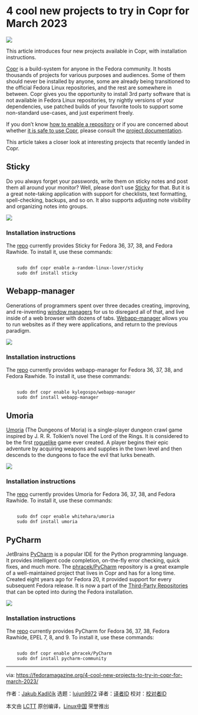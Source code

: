 [#]: subject: "4 cool new projects to try in Copr for March 2023"
[#]: via: "https://fedoramagazine.org/4-cool-new-projects-to-try-in-copr-for-march-2023/"
[#]: author: "Jakub Kadlčík https://fedoramagazine.org/author/frostyx/"
[#]: collector: "lujun9972"
[#]: translator: " "
[#]: reviewer: " "
[#]: publisher: " "
[#]: url: " "

4 cool new projects to try in Copr for March 2023
======

![][1]

This article introduces four new projects available in Copr, with installation instructions.

[Copr][2] is a build-system for anyone in the Fedora community. It hosts thousands of projects for various purposes and audiences. Some of them should never be installed by anyone, some are already being transitioned to the official Fedora Linux repositories, and the rest are somewhere in between. Copr gives you the opportunity to install 3rd party software that is not available in Fedora Linux repositories, try nightly versions of your dependencies, use patched builds of your favorite tools to support some non-standard use-cases, and just experiment freely.

If you don’t know [how to enable a repository][3] or if you are concerned about whether [it is safe to use Copr][4], please consult the [project documentation][5].

This article takes a closer look at interesting projects that recently landed in Copr.

## [][6] Sticky

Do you always forget your passwords, write them on sticky notes and post them all around your monitor? Well, please don’t use [Sticky][7] for that. But it is a great note-taking application with support for checklists, text formatting, spell-checking, backups, and so on. It also supports adjusting note visibility and organizing notes into groups.

![][8]

### [][9] Installation instructions

The [repo][10] currently provides Sticky for Fedora 36, 37, 38, and Fedora Rawhide. To install it, use these commands:

```

    sudo dnf copr enable a-random-linux-lover/sticky
    sudo dnf install sticky

```

## [][11] Webapp-manager

Generations of programmers spent over three decades creating, improving, and re-inventing [window managers][12] for us to disregard all of that, and live inside of a web browser with dozens of tabs. [Webapp-manager][13] allows you to run websites as if they were applications, and return to the previous paradigm.

![][14]

### [][15] Installation instructions

The [repo][16] currently provides webapp-manager for Fedora 36, 37, 38, and Fedora Rawhide. To install it, use these commands:

```

    sudo dnf copr enable kylegospo/webapp-manager
    sudo dnf install webapp-manager

```

## [][17] Umoria

[Umoria][18] (The Dungeons of Moria) is a single-player dungeon crawl game inspired by J. R. R. Tolkien’s novel The Lord of the Rings. It is considered to be the first [roguelike][19] game ever created. A player begins their epic adventure by acquiring weapons and supplies in the town level and then descends to the dungeons to face the evil that lurks beneath.

![][20]

### [][21] Installation instructions

The [repo][22] currently provides Umoria for Fedora 36, 37, 38, and Fedora Rawhide. To install it, use these commands:

```

    sudo dnf copr enable whitehara/umoria
    sudo dnf install umoria

```

## [][23] PyCharm

JetBrains [PyCharm][24] is a popular IDE for the Python programming language. It provides intelligent code completion, on-the-fly error checking, quick fixes, and much more. The [phracek/PyCharm][25] repository is a great example of a well-maintained project that lives in Copr and has for a long time. Created eight years ago for Fedora 20, it provided support for every subsequent Fedora release. It is now a part of the [Third-Party Repositories][26] that can be opted into during the Fedora installation.

![][27]

### [][28] Installation instructions

The [repo][25] currently provides PyCharm for Fedora 36, 37, 38, Fedora Rawhide, EPEL 7, 8, and 9. To install it, use these commands:

```

    sudo dnf copr enable phracek/PyCharm
    sudo dnf install pycharm-community

```

--------------------------------------------------------------------------------

via: https://fedoramagazine.org/4-cool-new-projects-to-try-in-copr-for-march-2023/

作者：[Jakub Kadlčík][a]
选题：[lujun9972][b]
译者：[译者ID](https://github.com/译者ID)
校对：[校对者ID](https://github.com/校对者ID)

本文由 [LCTT](https://github.com/LCTT/TranslateProject) 原创编译，[Linux中国](https://linux.cn/) 荣誉推出

[a]: https://fedoramagazine.org/author/frostyx/
[b]: https://github.com/lujun9972
[1]: https://fedoramagazine.org/wp-content/uploads/2023/02/copr-magazine-816x345.jpg
[2]: https://copr.fedorainfracloud.org/
[3]: https://docs.pagure.org/copr.copr/how_to_enable_repo.html#how-to-enable-repo
[4]: https://docs.pagure.org/copr.copr/user_documentation.html#is-it-safe-to-use-copr
[5]: https://docs.pagure.org/copr.copr/user_documentation.html
[6]: https://github.com/frostyx/fedora-magazine/blob/main/2023-march.md#sticky
[7]: https://github.com/linuxmint/sticky
[8]: https://fedoramagazine.org/wp-content/uploads/2023/02/sticky.png
[9]: https://github.com/frostyx/fedora-magazine/blob/main/2023-march.md#installation-instructions
[10]: https://copr.fedorainfracloud.org/coprs/a-random-linux-lover/sticky/
[11]: https://github.com/frostyx/fedora-magazine/blob/main/2023-march.md#webapp-manager
[12]: https://en.wikipedia.org/wiki/Window_manager
[13]: https://github.com/KyleGospo/webapp-manager
[14]: https://fedoramagazine.org/wp-content/uploads/2023/02/webapp-manager.png
[15]: https://github.com/frostyx/fedora-magazine/blob/main/2023-march.md#installation-instructions-1
[16]: https://copr.fedorainfracloud.org/coprs/kylegospo/webapp-manager/
[17]: https://github.com/frostyx/fedora-magazine/blob/main/2023-march.md#umoria
[18]: https://umoria.org/
[19]: https://en.wikipedia.org/wiki/Roguelike
[20]: https://fedoramagazine.org/wp-content/uploads/2023/02/umoria.png
[21]: https://github.com/frostyx/fedora-magazine/blob/main/2023-march.md#installation-instructions-2
[22]: https://copr.fedorainfracloud.org/coprs/whitehara/umoria/
[23]: https://github.com/frostyx/fedora-magazine/blob/main/2023-march.md#pycharm
[24]: https://www.jetbrains.com/pycharm/
[25]: https://copr.fedorainfracloud.org/coprs/phracek/PyCharm/
[26]: https://docs.fedoraproject.org/en-US/workstation-working-group/third-party-repos/
[27]: https://fedoramagazine.org/wp-content/uploads/2023/02/pycharm.png
[28]: https://github.com/frostyx/fedora-magazine/blob/main/2023-march.md#installation-instructions-3
